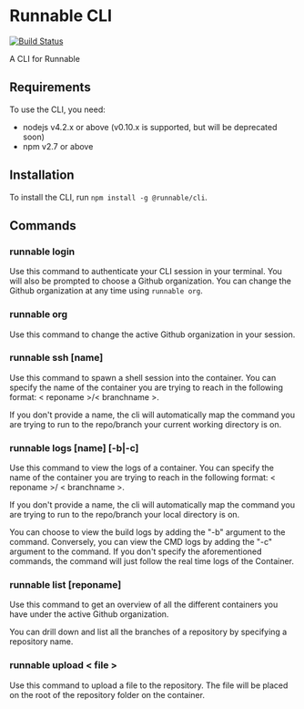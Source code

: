 # Runnable CLI

[![Build Status](https://travis-ci.org/Runnable/cli.svg?branch=master)](https://travis-ci.org/Runnable/cli)

A CLI for Runnable

## Requirements

To use the CLI, you need:

* nodejs v4.2.x or above (v0.10.x is supported, but will be deprecated soon)
* npm v2.7 or above

## Installation

To install the CLI, run `npm install -g @runnable/cli`.

## Commands

### runnable login

Use this command to authenticate your CLI session in your terminal. You will also be prompted to choose a Github organization. You can change the Github organization at any time using `runnable org`.

### runnable org

Use this command to change the active Github organization in your session.

### runnable ssh [name]

Use this command to spawn a shell session into the container. You can specify the name of the container you are trying to reach in the following format: < reponame >/< branchname >.

If you don't provide a name, the cli will automatically map the command you are trying to run to the repo/branch your current working directory is on.

### runnable logs [name] [-b|-c]

Use this command to view the logs of a container. You can specify the name of the container you are trying to reach in the following format: < reponame >/ < branchname >. 

If you don't provide a name, the cli will automatically map the command you are trying to run to the repo/branch your local directory is on.

You can choose to view the build logs by adding the "-b" argument to the command. Conversely, you can view the CMD logs by adding the "-c" argument to the command. If you don't specify the aforementioned commands, the command will just follow the real time logs of the Container.

### runnable list [reponame]

Use this command to get an overview of all the different containers you have under the active Github organization.

You can drill down and list all the branches of a repository by specifying a repository name.

### runnable upload < file >

Use this command to upload a file to the repository. The file will be placed on the root of the repository folder on the container. 
